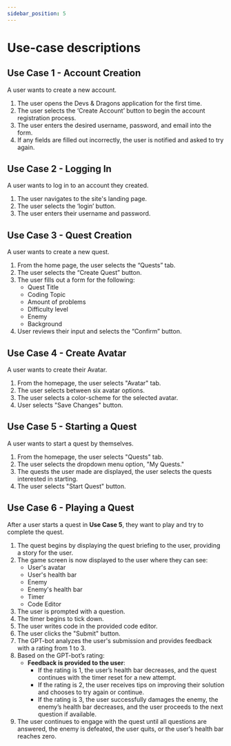 ```yaml
---
sidebar_position: 5
---
```


# Use-case descriptions

## Use Case 1 - Account Creation
A user wants to create a new account.
1. The user opens the Devs & Dragons application for the first time.
2. The user selects the ‘Create Account’ button to begin the account registration process.
3. The user enters the desired username, password, and email into the form.
4. If any fields are filled out incorrectly, the user is notified and asked to try again.

## Use Case 2 - Logging In
A user wants to log in to an account they created.
1. The user navigates to the site's landing page.
2. The user selects the ‘login’ button.
3. The user enters their username and password.

## Use Case 3 - Quest Creation
A user wants to create a new quest.
1. From the home page, the user selects the “Quests” tab.
2. The user selects the “Create Quest” button.
3. The user fills out a form for the following:
   - Quest Title
   - Coding Topic
   - Amount of problems
   - Difficulty level
   - Enemy
   - Background
4. User reviews their input and selects the “Confirm” button.

## Use Case 4 - Create Avatar
A user wants to create their Avatar.
1. From the homepage, the user selects "Avatar" tab.
2. The user selects between six avatar options.
3. The user selects a color-scheme for the selected avatar.
4. User selects "Save Changes" button.

## Use Case 5 - Starting a Quest
A user wants to start a quest by themselves.
1. From the homepage, the user selects "Quests" tab.
2. The user selects the dropdown menu option, "My Quests."
3. The quests the user made are displayed, the user selects the quests interested in starting.
4. The user selects "Start Quest" button.

## Use Case 6 - Playing a Quest
After a user starts a quest in **Use Case 5**, they want to play and try to complete the quest.
1. The quest begins by displaying the quest briefing to the user, providing a story for the user.
2. The game screen is now displayed to the user where they can see:
   - User's avatar
   - User's health bar
   - Enemy
   - Enemy's health bar
   - Timer
   - Code Editor
3. The user is prompted with a question.
4. The timer begins to tick down.
5. The user writes code in the provided code editor.
6. The user clicks the "Submit" button.
7. The GPT-bot analyzes the user's submission and provides feedback with a rating from 1 to 3.
8. Based on the GPT-bot’s rating:
   - **Feedback is provided to the user**:
     - If the rating is 1, the user’s health bar decreases, and the quest continues with the timer reset for a new attempt.
     - If the rating is 2, the user receives tips on improving their solution and chooses to try again or continue.
     - If the rating is 3, the user successfully damages the enemy, the enemy’s health bar decreases, and the user proceeds to the next question if available.
9. The user continues to engage with the quest until all questions are answered, the enemy is defeated, the user quits, or the user’s health bar reaches zero.